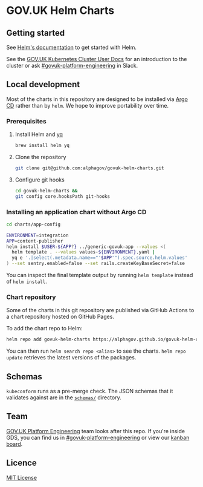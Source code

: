 # GOV.UK Helm Charts


## Getting started

See [Helm's documentation](https://helm.sh/docs) to get started with Helm.

See the [GOV.UK Kubernetes Cluster User Docs] for an introduction to the
cluster or ask [#govuk-platform-engineering] in Slack.

[GOV.UK Kubernetes Cluster User Docs]: https://govuk-k8s-user-docs.publishing.service.gov.uk/


## Local development

Most of the charts in this repository are designed to be installed via [Argo
CD] rather than by `helm`. We hope to improve portability over time.

[Argo CD]: https://argo-cd.readthedocs.io/en/stable/

### Prerequisites

1. Install Helm and [yq](https://github.com/mikefarah/yq#yq)

    ```sh
    brew install helm yq
    ```

1. Clone the repository

    ```sh
    git clone git@github.com:alphagov/govuk-helm-charts.git
    ```

1. Configure git hooks

    ```sh
    cd govuk-helm-charts &&
    git config core.hooksPath git-hooks
    ```


### Installing an application chart without Argo CD

```sh
cd charts/app-config

ENVIRONMENT=integration
APP=content-publisher
helm install $USER-${APP?} ../generic-govuk-app --values <(
  helm template . --values values-${ENVIRONMENT}.yaml |
  yq e '.|select(.metadata.name=="'$APP'").spec.source.helm.values'
) --set sentry.enabled=false --set rails.createKeyBaseSecret=false
```

You can inspect the final template output by running `helm template` instead of
`helm install`.


### Chart repository

Some of the charts in this git repository are published via GitHub Actions to a
chart repository hosted on GitHub Pages.

To add the chart repo to Helm:

```sh
helm repo add govuk-helm-charts https://alphagov.github.io/govuk-helm-charts/
```

You can then run `helm search repo <alias>` to see the charts.
`helm repo update` retrieves the latest versions of the packages.

## Schemas

`kubeconform` runs as a pre-merge check. The JSON schemas that it validates
against are in the [`schemas/`](schemas) directory.

## Team

[GOV.UK Platform Engineering](https://github.com/orgs/alphagov/teams/gov-uk-platform-engineering) team looks after this repo. If you're inside GDS, you can find us in [#govuk-platform-engineering] or view our [kanban board](https://trello.com/b/u4FCzm53/).

## Licence

[MIT License](LICENCE)


[#govuk-platform-engineering]: https://gds.slack.com/channels/govuk-platform-engineering
